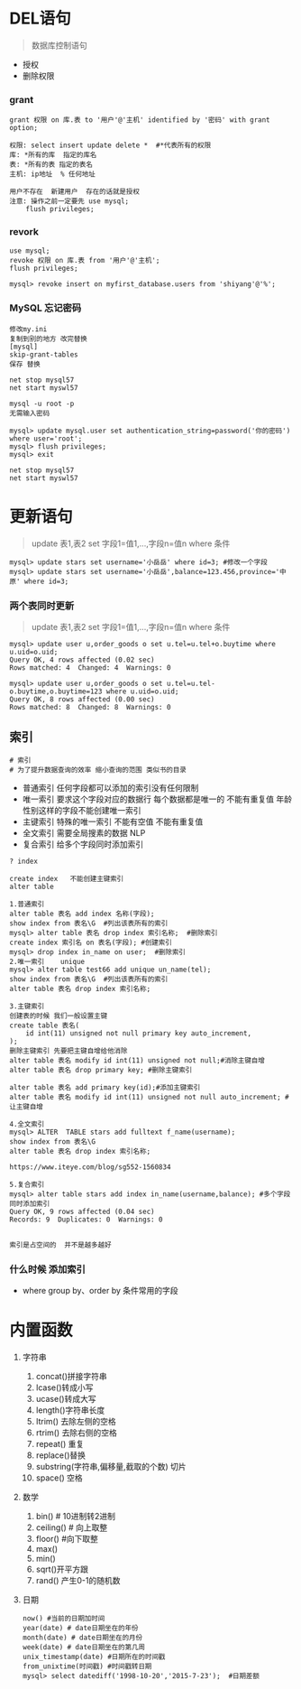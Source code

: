 # DEL语句

> 数据库控制语句

* 授权
* 删除权限

### grant

``` mysql
grant 权限 on 库.表 to '用户'@'主机' identified by '密码' with grant option;

权限: select insert update delete *  #*代表所有的权限
库: *所有的库  指定的库名
表: *所有的表 指定的表名
主机: ip地址  % 任何地址

用户不存在  新建用户  存在的话就是授权
注意: 操作之前一定要先 use mysql;
	flush privileges;
```

### revork

```mysql
use mysql;
revoke 权限 on 库.表 from '用户'@'主机';
flush privileges;

mysql> revoke insert on myfirst_database.users from 'shiyang'@'%';
```



### MySQL 忘记密码

```
修改my.ini
复制到别的地方 改完替换
[mysql]
skip-grant-tables
保存 替换

net stop mysql57
net start myswl57

mysql -u root -p
无需输入密码

mysql> update mysql.user set authentication_string=password('你的密码') where user='root';
mysql> flush privileges;
mysql> exit

net stop mysql57
net start myswl57
```



# 更新语句

> update 表1,表2 set 字段1=值1,...,字段n=值n where 条件

```mysql
mysql> update stars set username='小岳岳' where id=3; #修改一个字段
mysql> update stars set username='小岳岳',balance=123.456,province='中原' where id=3;
```

### 两个表同时更新

> update 表1,表2 set 字段1=值1,...,字段n=值n where 条件

```mysql
mysql> update user u,order_goods o set u.tel=u.tel+o.buytime where u.uid=o.uid;
Query OK, 4 rows affected (0.02 sec)
Rows matched: 4  Changed: 4  Warnings: 0

mysql> update user u,order_goods o set u.tel=u.tel-o.buytime,o.buytime=123 where u.uid=o.uid;
Query OK, 8 rows affected (0.00 sec)
Rows matched: 8  Changed: 8  Warnings: 0
```



## 索引

```
# 索引
# 为了提升数据查询的效率 缩小查询的范围 类似书的目录
```

* 普通索引 任何字段都可以添加的索引没有任何限制
* 唯一索引  要求这个字段对应的数据行  每个数据都是唯一的  不能有重复值  年龄性别这样的字段不能创建唯一索引
* 主键索引 特殊的唯一索引  不能有空值 不能有重复值
* 全文索引  需要全局搜素的数据 NLP
* 复合索引   给多个字段同时添加索引

```mysql
? index 

create index   不能创建主键索引   
alter table  

1.普通索引   
alter table 表名 add index 名称(字段);
show index from 表名\G  #列出该表所有的索引   
mysql> alter table 表名 drop index 索引名称;  #删除索引
create index 索引名 on 表名(字段); #创建索引
mysql> drop index in_name on user;  #删除索引
2.唯一索引    unique  
mysql> alter table test66 add unique un_name(tel);
show index from 表名\G  #列出该表所有的索引  
alter table 表名 drop index 索引名称; 

3.主键索引 
创建表的时候 我们一般设置主键 
create table 表名(
	id int(11) unsigned not null primary key auto_increment,
);
删除主键索引 先要把主键自增给他消除
alter table 表名 modify id int(11) unsigned not null;#消除主键自增
alter table 表名 drop primary key; #删除主键索引 
 
alter table 表名 add primary key(id);#添加主键索引 
alter table 表名 modify id int(11) unsigned not null auto_increment; #让主键自增 

4.全文索引  
mysql> ALTER  TABLE stars add fulltext f_name(username);
show index from 表名\G  
alter table 表名 drop index 索引名称; 

https://www.iteye.com/blog/sg552-1560834

5.复合索引  
mysql> alter table stars add index in_name(username,balance); #多个字段同时添加索引 
Query OK, 9 rows affected (0.04 sec)
Records: 9  Duplicates: 0  Warnings: 0


索引是占空间的  并不是越多越好 
```

### 什么时候 添加索引

* where group by、order by 条件常用的字段

# 内置函数

1. 字符串

   1. concat()拼接字符串
   2. lcase()转成小写
   3. ucase()转成大写
   4. length()字符串长度
   5. ltrim() 去除左侧的空格
   6. rtrim() 去除右侧的空格
   7. repeat() 重复
   8. replace()替换
   9. substring(字符串,偏移量,截取的个数) 切片
   10. space() 空格

2. 数学

   1. bin() # 10进制转2进制
   2. ceiling() # 向上取整
   3. floor() #向下取整
   4. max()
   5. min()
   6. sqrt()开平方跟
   7. rand()   产生0-1的随机数

3. 日期

   ```
   now() #当前的日期加时间 
   year(date) # date日期坐在的年份
   month(date) # date日期坐在的月份
   week(date) # date日期坐在的第几周 
   unix_timestamp(date) #日期所在的时间戳
   from_unixtime(时间戳) #时间戳转日期
   mysql> select datediff('1998-10-20','2015-7-23');  #日期差额
   ```
